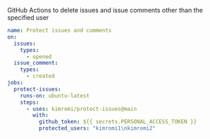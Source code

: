 GitHub Actions to delete issues and issue comments other than the specified user

```yaml
name: Protect issues and comments
on:
  issues:
    types:
      - opened
  issue_comment:
    types:
      - created
jobs:
  protect-issues:
    runs-on: ubuntu-latest
    steps:
      - uses: kimromi/protect-issues@main
        with:
          github_token: ${{ secrets.PERSONAL_ACCESS_TOKEN }}
          protected_users: "kimromi1\nkimromi2"
```
